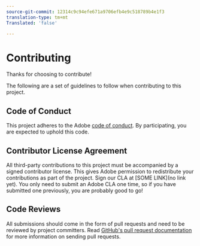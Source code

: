 ```yaml
---
source-git-commit: 12314c9c94efe671a9706efb4e9c518789b4e1f3
translation-type: tm+mt
Translated: 'false'

---
```

# Contributing

Thanks for choosing to contribute!

The following are a set of guidelines to follow when contributing to this project.

## Code of Conduct

This project adheres to the Adobe [code of conduct](code-of-conduct.md). By participating, you are expected to uphold this code.

## Contributor License Agreement

All third-party contributions to this project must be accompanied by a signed contributor license. This gives Adobe permission to redistribute your contributions as part of the project. Sign our CLA at [SOME LINK](no link yet). You only need to submit an Adobe CLA one time, so if you have submitted one previously, you are probably good to go!

## Code Reviews

All submissions should come in the form of pull requests and need to be reviewed by project committers. Read [GitHub's pull request documentation](https://help.github.com/articles/about-pull-requests/) for more information on sending pull requests.

<!-- Lastly, please follow the [pull request template](PULL_REQUEST_TEMPLATE.md) when submitting a pull request! -->
